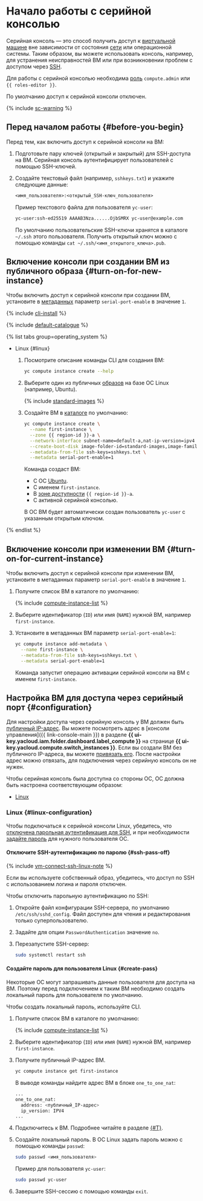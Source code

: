 # Начало работы с серийной консолью


Серийная консоль — это способ получить доступ к [виртуальной машине](../../concepts/vm.md) вне зависимости от состояния [сети](../../../vpc/concepts/network.md#network) или операционной системы. Таким образом, вы можете использовать консоль, например, для устранения неисправностей ВМ или при возникновении проблем с доступом через [SSH](../../../glossary/ssh-keygen.md).

Для работы с серийной консолью необходима [роль](../../security/index.md) `сompute.admin` или `{{ roles-editor }}`.

По умолчанию доступ к серийной консоли отключен.

{% include [sc-warning](../../../_includes/compute/serial-console-warning.md) %}

## Перед началом работы {#before-you-begin}

Перед тем, как включить доступ к серийной консоли на ВМ:
1. Подготовьте пару ключей (открытый и закрытый) для SSH-доступа на ВМ. Серийная консоль аутентифицирует пользователей с помощью SSH-ключей.
1. Создайте текстовый файл (например, `sshkeys.txt`) и укажите следующие данные:

   ```txt
   <имя_пользователя>:<открытый_SSH-ключ_пользователя>
   ```

   Пример текстового файла для пользователя `yc-user`:

   ```txt
   yc-user:ssh-ed25519 AAAAB3Nza......OjbSMRX yc-user@example.com
   ```

   По умолчанию пользовательские SSH-ключи хранятся в каталоге `~/.ssh` этого пользователя. Получить открытый ключ можно с помощью команды `cat ~/.ssh/<имя_открытого_ключа>.pub`.

## Включение консоли при создании ВМ из публичного образа {#turn-on-for-new-instance}

Чтобы включить доступ к серийной консоли при создании ВМ, установите в [метаданных](../../concepts/vm-metadata.md) параметр `serial-port-enable` в значение `1`.

{% include [cli-install](../../../_includes/cli-install.md) %}

{% include [default-catalogue](../../../_includes/default-catalogue.md) %}

{% list tabs group=operating_system %}

- Linux {#linux}

  1. Посмотрите описание команды CLI для создания ВМ:

     ```bash
     yc compute instance create --help
     ```

  1. Выберите один из публичных [образов](../../concepts/image.md) на базе ОС Linux (например, Ubuntu).

     {% include [standard-images](../../../_includes/standard-images.md) %}

  1. Создайте ВМ в [каталоге](../../../resource-manager/concepts/resources-hierarchy.md#folder) по умолчанию:

     ```bash
     yc compute instance create \
       --name first-instance \
       --zone {{ region-id }}-a \
       --network-interface subnet-name=default-a,nat-ip-version=ipv4 \
       --create-boot-disk image-folder-id=standard-images,image-family=ubuntu-1604-lts \
       --metadata-from-file ssh-keys=sshkeys.txt \
       --metadata serial-port-enable=1
     ```

     Команда создаст ВМ:
     * С OC [Ubuntu](/marketplace?tab=software&search=Ubuntu&categories=os).
     * С именем `first-instance`.
     * В [зоне доступности](../../../overview/concepts/geo-scope.md) `{{ region-id }}-a`.
     * С активной серийной консолью.

     В ОС ВМ будет автоматически создан пользователь `yc-user` с указанным открытым ключом.


{% endlist %}

## Включение консоли при изменении ВМ {#turn-on-for-current-instance}

Чтобы включить доступ к серийной консоли при изменении ВМ, установите в метаданных параметр `serial-port-enable` в значение `1`.
1. Получите список ВМ в каталоге по умолчанию:

   {% include [compute-instance-list](../../_includes_service/compute-instance-list.md) %}

1. Выберите идентификатор (`ID`) или имя (`NAME`) нужной ВМ, например `first-instance`.

1. Установите в метаданных ВМ параметр `serial-port-enable=1`:

   ```bash
   yc compute instance add-metadata \
     --name first-instance \
     --metadata-from-file ssh-keys=sshkeys.txt \
     --metadata serial-port-enable=1
   ```

   Команда запустит операцию активации серийной консоли на ВМ с именем `first-instance`.

## Настройка ВМ для доступа через серийный порт {#configuration}

Для настройки доступа через серийную консоль у ВМ должен быть [публичный IP-адрес](../../../vpc/concepts/address.md#public-addresses). Вы можете посмотреть адрес в [консоли управления]({{ link-console-main }}) в разделе **{{ ui-key.yacloud.iam.folder.dashboard.label_compute }}** на странице **{{ ui-key.yacloud.compute.switch_instances }}**. Если вы создали ВМ без публичного IP-адреса, вы можете [привязать его](../vm-control/vm-attach-public-ip.md). После настройки адрес можно отвязать, для подключения через серийную консоль он не нужен.

Чтобы серийная консоль была доступна со стороны ОС, ОС должна быть настроена соответствующим образом:
* [Linux](#linux-configuration)


### Linux {#linux-configuration}

Чтобы подключаться к серийной консоли Linux, убедитесь, что [отключена парольная аутентификация для SSH](#ssh-pass-off), и при необходимости [задайте пароль](#create-pass) для нужного пользователя ОС.

#### Отключите SSH-аутентификацию по паролю {#ssh-pass-off}

{% include [vm-connect-ssh-linux-note](../../../_includes/vm-connect-ssh-linux-note.md) %}

Если вы используете собственный образ, убедитесь, что доступ по SSH с использованием логина и пароля отключен.

Чтобы отключить парольную аутентификацию по SSH:
1. Откройте файл конфигурации SSH-сервера, по умолчанию `/etc/ssh/sshd_config`. Файл доступен для чтения и редактирования только суперпользователю.
1. Задайте для опции `PasswordAuthentication` значение `no`.
1. Перезапустите SSH-сервер:

   ```bash
   sudo systemctl restart ssh
   ```

#### Создайте пароль для пользователя Linux {#create-pass}

Некоторые ОС могут запрашивать данные пользователя для доступа на ВМ. Поэтому перед подключением к таким ВМ необходимо создать локальный пароль для пользователя по умолчанию.

Чтобы создать локальный пароль, используйте CLI.
1. Получите список ВМ в каталоге по умолчанию:

   {% include [compute-instance-list](../../_includes_service/compute-instance-list.md) %}

1. Выберите идентификатор (`ID`) или имя (`NAME`) нужной ВМ, например `first-instance`.
1. Получите публичный IP-адрес ВМ.

   ```bash
   yc compute instance get first-instance
   ```

   В выводе команды найдите адрес ВМ в блоке `one_to_one_nat`:

   ```bash
   ...
   one_to_one_nat:
     address: <публичный_IP-адрес>
     ip_version: IPV4
   ...
   ```

1. Подключитесь к ВМ. Подробнее читайте в разделе [{#T}](../vm-connect/ssh.md#vm-connect).
1. Создайте локальный пароль. В OC Linux задать пароль можно с помощью команды `passwd`:

   ```bash
   sudo passwd <имя_пользователя>
   ```

   Пример для пользователя `yc-user`:

   ```bash
   sudo passwd yc-user
   ```

1. Завершите SSH-сессию с помощью команды `exit`.

